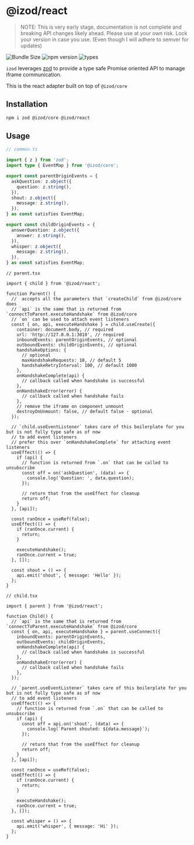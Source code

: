 # @izod/react

> NOTE: This is very early stage, documentation is not complete and breaking API changes likely ahead. Please use at your own risk. Lock your version in case you use. (Even though I will adhere to semver for updates)

![Bundle Size](https://img.shields.io/bundlephobia/minzip/@izod/react) ![npm version](https://badgen.net/npm/v/@izod/react) ![types](https://badgen.net/npm/types/@izod/react)

`izod` leverages [zod](https://github.com/colinhacks/zod) to provide a type safe Promise oriented API to manage iframe communication.

This is the react adapter built on top of `@izod/core`

## Installation

```sh
npm i zod @izod/core @izod/react
```

## Usage

```ts
// common.ts

import { z } from 'zod';
import type { EventMap } from '@izod/core';

export const parentOriginEvents = {
  askQuestion: z.object({
    question: z.string(),
  }),
  shout: z.object({
    message: z.string(),
  }),
} as const satisfies EventMap;

export const childOriginEvents = {
  answerQuestion: z.object({
    answer: z.string(),
  }),
  whisper: z.object({
    message: z.string(),
  }),
} as const satisfies EventMap;
```

```tsx
// parent.tsx

import { child } from '@izod/react';

function Parent() {
  //  accepts all the parameters that `createChild` from @izod/core does
  // `api` is the same that is returned from `connectToParent.executeHandshake` from @izod/core
  // `on` can be used to attach event listeners
  const { on, api, executeHandshake } = child.useCreate({
    container: document.body, // required
    url: 'http://127.0.0.1:3010', // required
    inboundEvents: parentOriginEvents, // optional
    outboundEvents: childOriginEvents, // optional
    handshakeOptions: {
      // optional
      maxHandshakeRequests: 10, // default 5
      handshakeRetryInterval: 100, // default 1000
    },
    onHandshakeComplete(api) {
      // callback called when handshake is successful
    },
    onHandshakeError(error) {
      // callback called when handshake fails
    },
    // remove the iframe on component unmount
    destroyOnUnmount: false, // default false - optional
  });

  // `child.useEventListener` takes care of this boilerplate for you but is not fully type safe as of now
  // to add event listeners
  // prefer this over `onHandshakeComplete` for attaching event listeners
  useEffect(() => {
    if (api) {
      // function is returned from `.on` that can be called to unsubscribe
      const off = on('askQuestion', (data) => {
        console.log('Question: ', data.question);
      });

      // return that from the useEffect for cleanup
      return off;
    }
  }, [api]);

  const ranOnce = useRef(false);
  useEffect(() => {
    if (ranOnce.current) {
      return;
    }

    executeHandshake();
    ranOnce.current = true;
  }, []);

  const shout = () => {
    api.emit('shout', { message: 'Hello' });
  };
}
```

```tsx
// child.tsx

import { parent } from '@izod/react';

function Child() {
  // `api` is the same that is returned from `connectToParent.executeHandshake` from @izod/core
  const { on, api, executeHandshake } = parent.useConnect({
    inboundEvents: parentOriginEvents,
    outboundEvents: childOriginEvents,
    onHandshakeComplete(api) {
      // callback called when handshake is successful
    },
    onHandshakeError(error) {
      // callback called when handshake fails
    },
  });

  // `parent.useEventListener` takes care of this boilerplate for you but is not fully type safe as of now
  // to add event listeners
  useEffect(() => {
    // function is returned from `.on` that can be called to unsubscribe
    if (api) {
      const off = api.on('shout', (data) => {
        console.log(`Parent shouted: ${data.message}`);
      });

      // return that from the useEffect for cleanup
      return off;
    }
  }, [api]);

  const ranOnce = useRef(false);
  useEffect(() => {
    if (ranOnce.current) {
      return;
    }

    executeHandshake();
    ranOnce.current = true;
  }, []);

  const whisper = () => {
    api.emit('whisper', { message: 'Hi' });
  };
}
```
